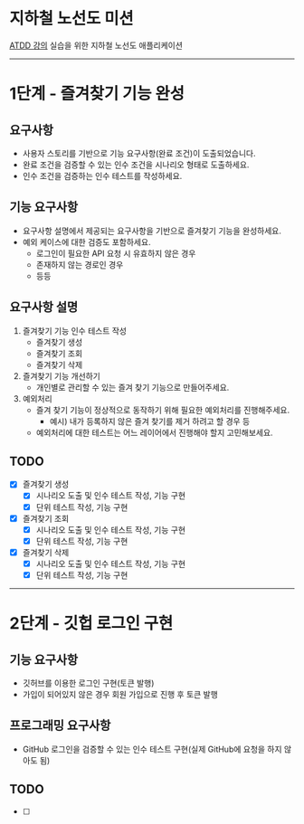 # 지하철 노선도 미션
[ATDD 강의](https://edu.nextstep.camp/c/R89PYi5H) 실습을 위한 지하철 노선도 애플리케이션

---
# 1단계 - 즐겨찾기 기능 완성

## 요구사항
* 사용자 스토리를 기반으로 기능 요구사항(완료 조건)이 도출되었습니다.
* 완료 조건을 검증할 수 있는 인수 조건을 시나리오 형태로 도출하세요.
* 인수 조건을 검증하는 인수 테스트를 작성하세요.

## 기능 요구사항
* 요구사항 설명에서 제공되는 요구사항을 기반으로 즐겨찾기 기능을 완성하세요.
* 예외 케이스에 대한 검증도 포함하세요.
  * 로그인이 필요한 API 요청 시 유효하지 않은 경우
  * 존재하지 않는 경로인 경우
  * 등등

## 요구사항 설명
1. 즐겨찾기 기능 인수 테스트 작성
   * 즐겨찾기 생성
   * 즐겨찾기 조회
   * 즐겨찾기 삭제
2. 즐겨찾기 기능 개선하기
   * 개인별로 관리할 수 있는 즐겨 찾기 기능으로 만들어주세요.
3. 예외처리
   * 즐겨 찾기 기능이 정상적으로 동작하기 위해 필요한 예외처리를 진행해주세요.
     * 예시) 내가 등록하지 않은 즐겨 찾기를 제거 하려고 할 경우 등
   * 예외처리에 대한 테스트는 어느 레이어에서 진행해야 할지 고민해보세요.

## TODO
* [X] 즐겨찾기 생성
    * [X] 시나리오 도출 및 인수 테스트 작성, 기능 구현
    * [X] 단위 테스트 작성, 기능 구현
* [X] 즐겨찾기 조회
    * [X] 시나리오 도출 및 인수 테스트 작성, 기능 구현
    * [X] 단위 테스트 작성, 기능 구현
* [X] 즐겨찾기 삭제
    * [X] 시나리오 도출 및 인수 테스트 작성, 기능 구현
    * [X] 단위 테스트 작성, 기능 구현
---
# 2단계 - 깃헙 로그인 구현

## 기능 요구사항
* 깃허브를 이용한 로그인 구현(토큰 발행)
* 가입이 되어있지 않은 경우 회원 가입으로 진행 후 토큰 발행

## 프로그래밍 요구사항
* GitHub 로그인을 검증할 수 있는 인수 테스트 구현(실제 GitHub에 요청을 하지 않아도 됨)

## TODO
* [ ] 
